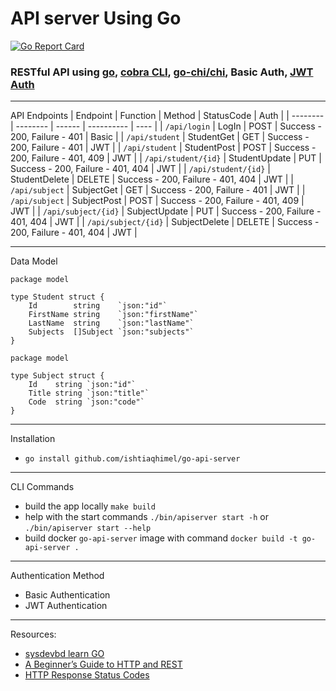 # API server Using Go

[![Go Report Card](https://goreportcard.com/badge/github.com/ishtiaqhimel/go-api-server)](https://goreportcard.com/report/github.com/ishtiaqhimel/go-api-server)

### RESTful API using [go](https://github.com/golang), [cobra CLI](https://github.com/spf13/cobra), [go-chi/chi](https://github.com/go-chi/chi), Basic Auth, [JWT Auth](https://github.com/dgrijalva/jwt-go)

--- 
API Endpoints
| Endpoint | Function | Method | StatusCode | Auth |
| -------- | -------- | ------ | ---------- | ---- |
| `/api/login` | LogIn | POST | Success - 200, Failure - 401 | Basic |
| `/api/student` | StudentGet | GET | Success - 200, Failure - 401 | JWT |
| `/api/student` | StudentPost | POST | Success - 200, Failure - 401, 409 | JWT |
| `/api/student/{id}` | StudentUpdate | PUT | Success - 200, Failure - 401, 404 | JWT |
| `/api/student/{id}` | StudentDelete | DELETE | Success - 200, Failure - 401, 404 | JWT |
| `/api/subject` | SubjectGet | GET | Success - 200, Failure - 401 | JWT |
| `/api/subject` | SubjectPost | POST | Success - 200, Failure - 401, 409 | JWT |
| `/api/subject/{id}` | SubjectUpdate | PUT | Success - 200, Failure - 401, 404 | JWT |
| `/api/subject/{id}` | SubjectDelete | DELETE | Success - 200, Failure - 401, 404 | JWT |

---
Data Model
```
package model

type Student struct {
	Id        string    `json:"id"`
	FirstName string    `json:"firstName"`
	LastName  string    `json:"lastName"`
	Subjects  []Subject `json:"subjects"`
}

```
```
package model

type Subject struct {
	Id    string `json:"id"`
	Title string `json:"title"`
	Code  string `json:"code"`
}

```

---

Installation
* `go install github.com/ishtiaqhimel/go-api-server`

---

CLI Commands
* build the app locally `make build`
* help with the start commands `./bin/apiserver start -h` or `./bin/apiserver start --help`
* build docker `go-api-server` image with command `docker build -t go-api-server .`
---
Authentication Method
* Basic Authentication
* JWT Authentication

---
Resources:
* [sysdevbd learn GO](https://sysdevbd.com/go/)
* [A Beginner’s Guide to HTTP and REST](https://code.tutsplus.com/tutorials/a-beginners-guide-to-http-and-rest--net-16340)
* [HTTP Response Status Codes](https://developer.mozilla.org/en-US/docs/Web/HTTP/Status)


